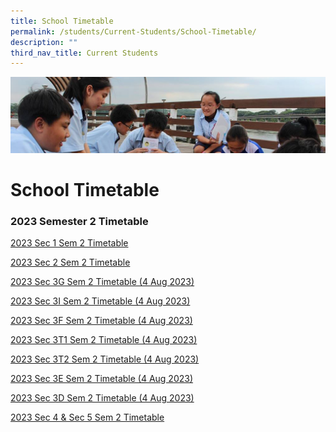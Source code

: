 ```yaml
---
title: School Timetable
permalink: /students/Current-Students/School-Timetable/
description: ""
third_nav_title: Current Students
---
```

![](/images/Parentsbanner.jpg)

School Timetable
================
### 2023 Semester 2 Timetable

[2023 Sec 1 Sem 2 Timetable](/files/2023%20sem%202%20tt_sec%201_updated.pdf)

[2023 Sec 2 Sem 2 Timetable](/files/2023%20sem%202%20tt_sec%202.pdf)

[2023 Sec 3G Sem 2 Timetable (4 Aug 2023)](/files/2023%20sem%202_3g%20tt_17%20jul.pdf)

[2023 Sec 3I Sem 2 Timetable (4 Aug 2023)](/files/2023%20sem%202_3i%20tt_17%20jul.pdf)

[2023 Sec 3F Sem 2 Timetable (4 Aug 2023)](/files/2023%20sem%202_3f%20tt_17%20jul.pdf)

[2023 Sec 3T1 Sem 2 Timetable (4 Aug 2023)](/files/2023%20sem%202_3t1%20tt_17%20jul.pdf)

[2023 Sec 3T2 Sem 2 Timetable (4 Aug 2023)](/files/2023%20sem%202_3t2%20tt_17%20jul.pdf)

[2023 Sec 3E Sem 2 Timetable (4 Aug 2023)](/files/2023%20sem%202_3e%20tt_17%20jul.pdf)

[2023 Sec 3D Sem 2 Timetable (4 Aug 2023)](/files/2023%20sem%202_3d%20tt_17%20jul.pdf)

[2023 Sec 4 & Sec 5 Sem 2 Timetable](/files/2023%20sem%202%20tt_sec%204_5.pdf)